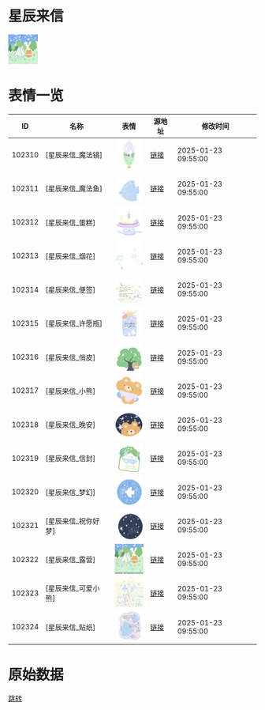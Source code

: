 # 星辰来信

<img src="./cover.png" height="60" alt="cover" />

# 表情一览

|ID|名称|表情|源地址|修改时间|
|----|----|----|----|----|
|102310|[星辰来信_魔法镜]|<img src="./pic/102310_%5B星辰来信_魔法镜%5D.png" height="60" alt="魔法镜"/>|[链接](https://i0.hdslb.com/bfs/garb/db1a9d641877528813027e5b710bb658a7549bf0.png)|2025-01-23 09:55:00|
|102311|[星辰来信_魔法鱼]|<img src="./pic/102311_%5B星辰来信_魔法鱼%5D.png" height="60" alt="魔法鱼"/>|[链接](https://i0.hdslb.com/bfs/garb/ca566251e8c8081c811a9239316b204a3fe066cf.png)|2025-01-23 09:55:00|
|102312|[星辰来信_蛋糕]|<img src="./pic/102312_%5B星辰来信_蛋糕%5D.png" height="60" alt="蛋糕"/>|[链接](https://i0.hdslb.com/bfs/garb/aee60b87062ac415e3e55a276ca2ca26a07e4a6b.png)|2025-01-23 09:55:00|
|102313|[星辰来信_烟花]|<img src="./pic/102313_%5B星辰来信_烟花%5D.png" height="60" alt="烟花"/>|[链接](https://i0.hdslb.com/bfs/garb/fe6bcc1ff0f23d2d0c6abb98143673191b7d3925.png)|2025-01-23 09:55:00|
|102314|[星辰来信_便签]|<img src="./pic/102314_%5B星辰来信_便签%5D.png" height="60" alt="便签"/>|[链接](https://i0.hdslb.com/bfs/garb/0d43ab057ebea367ce4c934c72255c021524ec69.png)|2025-01-23 09:55:00|
|102315|[星辰来信_许愿瓶]|<img src="./pic/102315_%5B星辰来信_许愿瓶%5D.png" height="60" alt="许愿瓶"/>|[链接](https://i0.hdslb.com/bfs/garb/ba915922306d24c6f25e9fb31e0ab4e1dc0ab6aa.png)|2025-01-23 09:55:00|
|102316|[星辰来信_俏皮]|<img src="./pic/102316_%5B星辰来信_俏皮%5D.png" height="60" alt="俏皮"/>|[链接](https://i0.hdslb.com/bfs/garb/4c8520428b4a2893493fbb815cf52a0acf6011a9.png)|2025-01-23 09:55:00|
|102317|[星辰来信_小熊]|<img src="./pic/102317_%5B星辰来信_小熊%5D.png" height="60" alt="小熊"/>|[链接](https://i0.hdslb.com/bfs/garb/3f0ab1f9ff02f05b0efda0d5512fbe352e5512be.png)|2025-01-23 09:55:00|
|102318|[星辰来信_晚安]|<img src="./pic/102318_%5B星辰来信_晚安%5D.png" height="60" alt="晚安"/>|[链接](https://i0.hdslb.com/bfs/garb/a1906821420cbc86385707ea5cff921598ee0ab3.png)|2025-01-23 09:55:00|
|102319|[星辰来信_信封]|<img src="./pic/102319_%5B星辰来信_信封%5D.png" height="60" alt="信封"/>|[链接](https://i0.hdslb.com/bfs/garb/eda976b3fdda4f1cf4b96a737f7158b8252cf974.png)|2025-01-23 09:55:00|
|102320|[星辰来信_梦幻]|<img src="./pic/102320_%5B星辰来信_梦幻%5D.png" height="60" alt="梦幻"/>|[链接](https://i0.hdslb.com/bfs/garb/39d75df438623387dc48c2da9d7855a5b323769a.png)|2025-01-23 09:55:00|
|102321|[星辰来信_祝你好梦]|<img src="./pic/102321_%5B星辰来信_祝你好梦%5D.png" height="60" alt="祝你好梦"/>|[链接](https://i0.hdslb.com/bfs/garb/a2d63e855d3c1d344f687734a43cc733b4438037.png)|2025-01-23 09:55:00|
|102322|[星辰来信_露营]|<img src="./pic/102322_%5B星辰来信_露营%5D.png" height="60" alt="露营"/>|[链接](https://i0.hdslb.com/bfs/garb/87aed45910f8733beba79e85617babc28ba2bcbb.png)|2025-01-23 09:55:00|
|102323|[星辰来信_可爱小熊]|<img src="./pic/102323_%5B星辰来信_可爱小熊%5D.png" height="60" alt="可爱小熊"/>|[链接](https://i0.hdslb.com/bfs/garb/057cc2a889e634d9aee5413fb0aa34e3973a37d7.png)|2025-01-23 09:55:00|
|102324|[星辰来信_贴纸]|<img src="./pic/102324_%5B星辰来信_贴纸%5D.png" height="60" alt="贴纸"/>|[链接](https://i0.hdslb.com/bfs/garb/a52679f0644f6e78299862089872ae9a79f2f6e4.png)|2025-01-23 09:55:00|

# 原始数据

[跳转](./raw.json)

